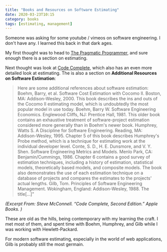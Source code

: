 ```yaml
---
title: "Books and Resources on Software Estimating"
date: 2020-03-23T10:15
category: books
tags: [estimating, management]
---
```


Someone was asking for some youtube / vimeos on software engineering. I don't have any. I learned this back in that dark ages.

My first thought was to head to [The Pragmatic Programmer](https://pragprog.com/book/tpp20/the-pragmatic-programmer-20th-anniversary-edition), and sure enough there is a section on estimating.

Next thought was look at [Code Complete](https://en.wikipedia.org/wiki/Code_Complete), which also has an even more detailed look at estimating. The is also a section on **Additional Resources on Software Estimation**:

> Here are some additional references about software estimation:
> Boehm, Barry, et al. Software Cost Estimation with Cocomo II. Boston, MA: Addison-Wesley, 2000. This book describes the ins and outs of the Cocomo II estimating model, which is undoubtedly the most popular model in use today.
> Boehm, Barry W. Software Engineering Economics. Englewood Cliffs, NJ: Prentice Hall, 1981. This older book contains an exhaustive treatment of software-project estimation considered more generally than in Boehm's newer book.
> Humphrey, Watts S. A Discipline for Software Engineering. Reading, MA: Addison-Wesley, 1995. Chapter 5 of this book describes Humphrey's Probe method, which is a technique for estimating work at the individual developer level.
> Conte, S. D., H. E. Dunsmore, and V. Y. Shen. Software Engineering Metrics and Models. Menlo Park, CA: Benjamin/Cummings, 1986. Chapter 6 contains a good survey of estimation techniques, including a history of estimation, statistical models, theoretically based models, and composite models. The book also demonstrates the use of each estimation technique on a database of projects and compares the estimates to the projects' actual lengths.
> Gilb, Tom. Principles of Software Engineering Management. Wokingham, England: Addison-Wesley, 1988. The title[…]”

*(Excerpt From: Steve McConnell. “Code Complete, Second Edition.” Apple Books. )*

These are old as the hills, being contemporary with my learning the craft. I met most of them, and spent time with Boehm, Humphrey, and Gilb while I was working with Hewlett-Packard.

For modern software estimating, especially in the world of web applications, Gilb is probably still the most germain.
